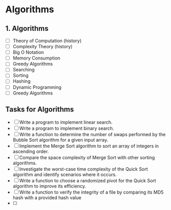 # Algorithms

## 1. Algorithms

- [ ] Theory of Computation (history)
- [ ] Complexity Theory (history)
- [ ] Big O Notation
- [ ] Memory Consumption
- [ ] Greedy Algorithms
- [ ] Searching
- [ ] Sorting
- [ ] Hashing
- [ ] Dynamic Programming
- [ ] Greedy Algorithms 

## Tasks for Algorithms

- [ ] Write a program to implement linear search.
- [ ] Write a program to implement binary search.
- [ ] Write a function to determine the number of swaps performed by the Bubble Sort algorithm for a given input array.
- [ ] Implement the Merge Sort algorithm to sort an array of integers in ascending order.
- [ ] Compare the space complexity of Merge Sort with other sorting algorithms.
- [ ] Investigate the worst-case time complexity of the Quick Sort algorithm and identify scenarios where it occurs.
- [ ] Write a function to choose a randomized pivot for the Quick Sort algorithm to improve its efficiency.
- [ ] Write a function to verify the integrity of a file by comparing its MD5 hash with a provided hash value
- [ ]
